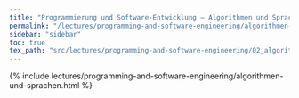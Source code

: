 ```yaml
---
title: "Programmierung und Software-Entwicklung – Algorithmen und Sprachen"
permalink: "/lectures/programming-and-software-engineering/algorithmen-und-sprachen.html"
sidebar: "sidebar"
toc: true
tex_path: "src/lectures/programming-and-software-engineering/02_algorithmen_und_sprachen.tex"
---
```


{% include lectures/programming-and-software-engineering/algorithmen-und-sprachen.html %}